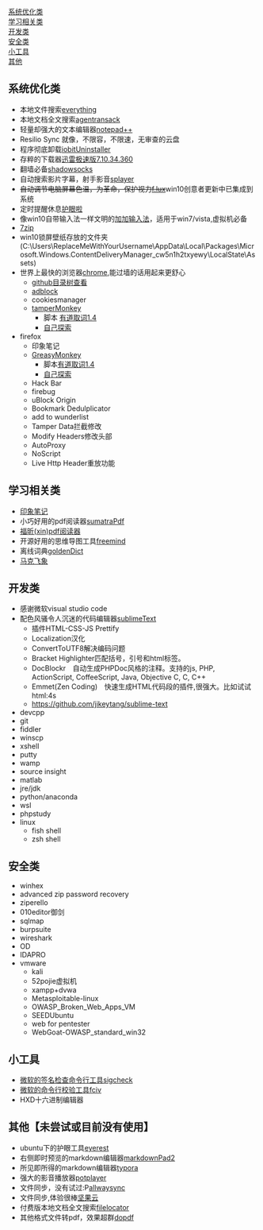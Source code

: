 
[系统优化类](#optimize)  
[学习相关类](#study)  
[开发类](#dev)  
[安全类](#sec)  
[小工具](#mini)  
[其他](#other)  
 <h2 id="optimize">系统优化类</h2>  

* 本地文件搜索[everything](http://www.voidtools.com/)
* 本地文档全文搜索[agentransack](https://www.mythicsoft.com/agentransack/download)  
* 轻量却强大的文本编辑器[notepad++](https://notepad-plus-plus.org/)  
* Resilio Sync 就像，不限容，不限速，无审查的云盘  
* 程序彻底卸载[iobitUninstaller](https://iobit-uninstaller.en.softonic.com/)  
* 存粹的下载器[迅雷极速版7.10.34.360]( http://down.sandai.net/thunderspeed/ThunderSpeed1.0.34.360.exe)      
* 翻墙必备[shadowsocks](https://github.com/shadowsocks)    
* 自动搜索影片字幕，射手影音[splayer](http://www.splayer.org/)  
* ~~自动调节电脑屏幕色温，为革命，保护视力[f.lux](https://justgetflux.com/)~~win10创意者更新中已集成到系统  
* 定时提醒休息[护眼啦](http://www.443w.com/hu/) 
* 像win10自带输入法一样文明的[加加输入法](http://dir.jjol.cn/Pyjj/index.aspx)，适用于win7/vista,虚拟机必备 
* [7zip](http://www.7-zip.org/) 
* win10锁屏壁纸存放的文件夹(C:\Users\ReplaceMeWithYourUsername\AppData\Local\Packages\Microsoft.Windows.ContentDeliveryManager_cw5n1h2txyewy\LocalState\Assets) 
* 世界上最快的浏览器[chrome](http://www.google.cn/chrome/browser/desktop/index.html),能过墙的话用起来更舒心  
    * [github目录树查看](https://chrome.google.com/webstore/detail/octotree/bkhaagjahfmjljalopjnoealnfndnagc)  
    * [adblock](https://chrome.google.com/webstore/search/adblock)  
    * cookiesmanager  
    * [tamperMonkey](http://tampermonkey.net/index.php?version=4.2.7&ext=dhdg&show=dhdg)  
        * 脚本 [有道取词1.4](https://greasyfork.org/zh-CN/scripts/12758-youdaodict)  
        * [自己探索](https://greasyfork.org/zh-CN/scripts/)  
* firefox  
    * 印象笔记  
    * [GreasyMonkey](https://addons.mozilla.org/zh-CN/firefox/addon/greasemonkey/?src=search)   
        * 脚本[有道取词1.4](https://greasyfork.org/zh-CN/scripts/12758-youdaodict)  
        * [自己探索](https://greasyfork.org/zh-CN/scripts/)  
    * Hack Bar  
    * firebug  
    * uBlock Origin  
    * Bookmark Dedulplicator  
    * add to wunderlist  
    * Tamper Data拦截修改  
    * Modify Headers修改头部  
    * AutoProxy  
    * NoScript  
    * Live Http Header重放功能  
<h2 id="study">学习相关类</h2> 

* [印象笔记](https://www.yinxiang.com/) 
* 小巧好用的pdf阅读器[sumatraPdf](https://www.sumatrapdfreader.org/free-pdf-reader.html) 
* [福昕(xin)pdf阅读器](https://www.foxitsoftware.cn/downloads/) 
* 开源好用的思维导图工具[freemind](https://sourceforge.net/projects/freemind/) 
* 离线词典[goldenDict](http://goldendict.org/) 
* [马克飞象](https://maxiang.io/) 
<h2 id="dev">开发类</h2>  

* 感谢微软visual studio code 
* 配色风骚令人沉迷的代码编辑器[sublimeText](http://www.sublimetext.com/) 
    * 插件HTML-CSS-JS Prettify 
    * Localization汉化 
    * ConvertToUTF8解决编码问题 
    * Bracket Highlighter匹配括号，引号和html标签。 
    * DocBlockr　自动生成PHPDoc风格的注释。支持的js, PHP, ActionScript, CoffeeScript, Java, Objective C, C, C++ 
    * Emmet(Zen Coding)　快速生成HTML代码段的插件,很强大。比如试试html:4s 
    * https://github.com/jikeytang/sublime-text 
* devcpp 
* git 
* fiddler 
* winscp 
* xshell 
* putty 
* wamp 
* source insight 
* matlab 
* jre/jdk 
* python/anaconda 
* wsl 
* phpstudy 
* linux 
    * fish shell 
    * zsh shell 
 <h2 id="sec">安全类</h2> 

* winhex 
* advanced zip password recovery 
* ziperello 
* 010editor御剑 
* sqlmap 
* burpsuite 
* wireshark 
* OD 
* IDAPRO 
* vmware 
    * kali 
    * 52pojie虚拟机 
    * xampp+dvwa 
    * Metasploitable-linux 
    * OWASP_Broken_Web_Apps_VM 
    * SEEDUbuntu 
    * web for pentester 
    * WebGoat-OWASP_standard_win32 
<h2 id="mini">小工具</h2>  

* [微软的签名检查命令行工具sigcheck](https://technet.microsoft.com/en-us/sysinternals/bb897441.aspx) 
* [微软的命令行校验工具fciv](https://support.microsoft.com/zh-cn/help/841290/availability-and-description-of-the-file-checksum-integrity-verifier-utility) 
* HXD十六进制编辑器 
<h2 id="other">其他【未尝试或目前没有使用】</h2> 

* ubuntu下的护眼工具[eyerest](http://forum.ubuntu.org.cn/viewtopic.php?f=137&t=392969) 
* 右侧即时预览的markdown编辑器[markdownPad2](http://markdownpad.com/) 
* 所见即所得的markdown编辑器[typora](https://typora.io/) 
* 强大的影音播放器[potplayer](http://potplayer.daum.net/?lang=zh_CN) 
* 文件同步，没有试过:P[allwaysync](https://allwaysync.com/) 
* 文件同步,体验很棒[坚果云](https://www.jianguoyun.com/) 
* 付费版本地文档全文搜索[filelocator](https://www.mythicsoft.com/filelocatorpro/download) 
* 其他格式文件转pdf，效果超群[dopdf](http://www.dopdf.com/quick-download.php) 
